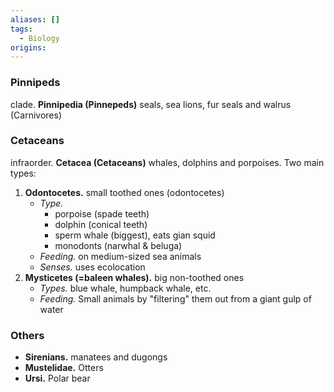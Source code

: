 ```yaml
---
aliases: []
tags:
  - Biology
origins:
---
```


### Pinnipeds
clade. **Pinnipedia (Pinnepeds)** seals, sea lions, fur seals and walrus (Carnivores)

### Cetaceans
infraorder. **Cetacea (Cetaceans)** whales, dolphins and porpoises. Two main types:
1. **Odontocetes.** small toothed ones (odontocetes)
    - _Type._
        - porpoise (spade teeth)
        - dolphin (conical teeth)
        - sperm whale (biggest), eats gian squid
        - monodonts (narwhal & beluga)
    - _Feeding._ on medium-sized sea animals
    - _Senses._ uses ecolocation
2. **Mysticetes (=baleen whales).** big non-toothed ones
    - _Types._ blue whale, humpback whale, etc.
    - _Feeding._ Small animals by "filtering" them out from a giant gulp of water
### Others
- **Sirenians.** manatees and dugongs
- **Mustelidae.** Otters
- **Ursi.** Polar bear
